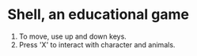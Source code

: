 # Shell, an educational game

1. To move, use up and down keys.
2. Press 'X' to interact with character and animals.
